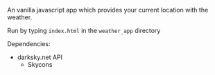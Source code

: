 An vanilla javascript app which provides your current location with the weather.

Run by typing `index.html` in the `weather_app` directory

Dependencies:

* darksky.net API
  * Skycons
